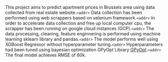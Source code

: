 This project aims to predict apartment prices in Brussels area using data collected from real estate website.`<addr>`
Data collection has been performed using web scrappers based on selenium framework.`<addr>`
In order to accelerate data collection and free up local computer cpu, the scrapper has been running on google cloud instances (GCP).`<addr>`
The data processing, cleaning, feature enginnering is performed using machine learning sklearn library and pandas.`<addr>`
The model performs well using XGBoost Regressor without hyperparameter tuning.`<addr>`
Hyperparameters had been tuned using bayesian optimization GPyOpt Library [GPyOpt](https://github.com/SheffieldML/GPyOpt).`<addr>`
The final model achieves RMSE of 60k.

